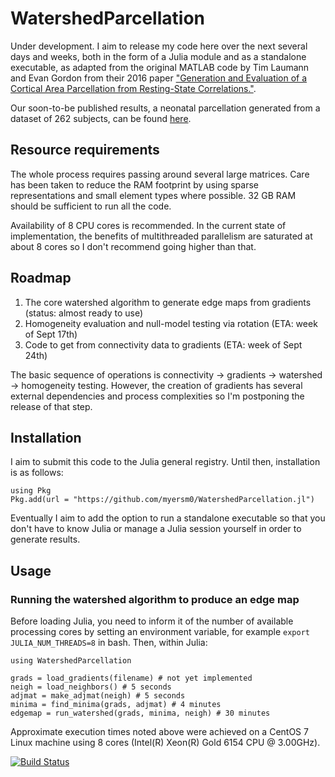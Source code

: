 # WatershedParcellation

Under development. I aim to release my code here over the next several days and weeks, both in the form of a Julia module and as a standalone executable, as adapted from the original MATLAB code by Tim Laumann and Evan Gordon from their 2016 paper ["Generation and Evaluation of a Cortical Area Parcellation from Resting-State Correlations."](https://pubmed.ncbi.nlm.nih.gov/25316338/).

Our soon-to-be published results, a neonatal parcellation generated from a dataset of 262 subjects, can be found [here](https://github.com/myersm0/Myers-Labonte_parcellation).

## Resource requirements
The whole process requires passing around several large matrices. Care has been taken to reduce the RAM footprint by using sparse representations and small element types where possible. 32 GB RAM should be sufficient to run all the code.

Availability of 8 CPU cores is recommended. In the current state of implementation, the benefits of multithreaded parallelism are saturated at about 8 cores so I don't recommend going higher than that.

## Roadmap
1. The core watershed algorithm to generate edge maps from gradients (status: almost ready to use)
2. Homogeneity evaluation and null-model testing via rotation (ETA: week of Sept 17th)
3. Code to get from connectivity data to gradients (ETA: week of Sept 24th)

The basic sequence of operations is connectivity -> gradients -> watershed -> homogeneity testing. However, the creation of gradients has several external dependencies and process complexities so I'm postponing the release of that step.

## Installation
I aim to submit this code to the Julia general registry. Until then, installation is as follows:
```
using Pkg
Pkg.add(url = "https://github.com/myersm0/WatershedParcellation.jl")
```

Eventually I aim to add the option to run a standalone executable so that you don't have to know Julia or manage a Julia session yourself in order to generate results.

## Usage
### Running the watershed algorithm to produce an edge map
Before loading Julia, you need to inform it of the number of available processing cores by setting an environment variable, for example `export JULIA_NUM_THREADS=8` in bash. Then, within Julia:

```
using WatershedParcellation

grads = load_gradients(filename) # not yet implemented
neigh = load_neighbors() # 5 seconds
adjmat = make_adjmat(neigh) # 5 seconds
minima = find_minima(grads, adjmat) # 4 minutes
edgemap = run_watershed(grads, minima, neigh) # 30 minutes
```

Approximate execution times noted above were achieved on a CentOS 7 Linux machine using 8 cores (Intel(R) Xeon(R) Gold 6154 CPU @ 3.00GHz).

[![Build Status](https://github.com/myersm0/WatershedParcellation.jl/actions/workflows/CI.yml/badge.svg?branch=main)](https://github.com/myersm0/WatershedParcellation.jl/actions/workflows/CI.yml?query=branch%3Amain)
